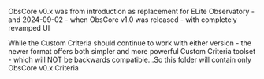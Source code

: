 ObsCore v0.x was from introduction as replacement for ELite Observatory - and 2024-09-02 - when ObsCore v1.0 was  released - with completely revamped UI

While the Custom Criteria should continue to work with either version - the newer format offers both simpler and more powerful Custom Criteria toolset - which will NOT be backwards compatible...So this folder will contain only ObsCore v0.x Criteria
